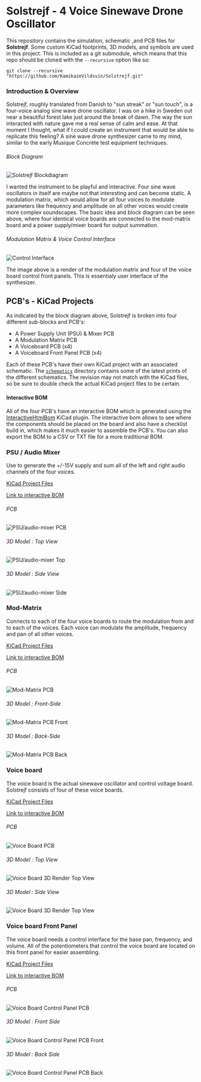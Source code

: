# Solstrejf - 4 Voice Sinewave Drone Oscillator
This repository contains the simulation, schematic ,and PCB files for **Solstrejf**.
Some custom KiCad footprints, 3D models, and symbols are used in this project. 
This is included as a git submodule, which means that this repo should be cloned with the `--recursive` option like so: 

```
git clone --recursive "https://github.com/KamikazeVildsvin/Solstrejf.git"
```

### Introduction & Overview
Solstrejf, roughly translated from Danish to "sun streak" or "sun touch", is a four-voice analog sine wave drone oscillator. 
I was on a hike in Sweden out near a beautiful forest lake just around the break of dawn. 
The way the sun interacted with nature gave me a real sense of calm and ease. 
At that moment I thought, what if I could create an instrument that would be able to replicate this feeling? 
A sine wave drone synthesizer came to my mind, similar to the early Musique Concrète test equipment techniques.

###### Block Diagram
![Solstrejf Blockdiagram](images/blockdiagrams/blokdiagram-solstrejf.jpeg)

I wanted the instrument to be playful and interactive. 
Four sine wave oscillators in itself are maybe not that interesting and can become static. 
A modulation matrix, which would allow for all four voices to modulate parameters like frequency and amplitude on all other voices would create more complex soundscapes. 
The basic idea and block diagram can be seen above, where four identical voice boards are connected to the mod-matrix board and a power supply/mixer board for output summation.

###### Modulation Matrix & Voice Control Interface
![Control Interface](images/control-interface/mod-matrix-and-voiceboard-control.png)

The image above is a render of the modulation matrix and four of the voice board control front panels.
This is essentialy user interface of the synthesizer.

## PCB's - KiCad Projects
As indicated by the block diagram above, Solstrejf is broken into four different sub-blocks and PCB's:

- A Power Supply Unit (PSU) & Mixer PCB
- A Modulation Matrix PCB
- A Voiceboard PCB (x4)
- A Voiceboard Front Panel PCB (x4)

Each of these PCB's have their own KiCad project with an associated schematic. 
The [`schematics`](schematics) directory contains some of the latest prints of the different schematics. 
The revision may not match with the KiCad files, so be sure to double check the actual KiCad project files to be certain.

#### Interactive BOM
All of the four PCB's have an interactive BOM which is generated using the [InteractiveHtmlBom](https://github.com/openscopeproject/InteractiveHtmlBom) KiCad plugin.
The interactive bom allows to see where the components should be placed on the board and also have a checklist build in, which makes it much easier to assemble the PCB's.
You can also export the BOM to a CSV or TXT file for a more traditional BOM.

### PSU / Audio Mixer
Use to generate the +/-15V supply and sum all of the left and right audio channels of the four voices.

[KiCad Project Files](pcb/solstrejf-PSU-mixer/)

[Link to interactive BOM](https://html-preview.github.io/?url=https://github.com/KamikazeVildsvin/Solstrejf/blob/master/pcb/solstrejf-PSU-mixer/bom/ibom.html)

###### PCB
![PSU/audio-mixer PCB](images/pcb-PSU-audio-mixer/PCB-REV1.png)

###### 3D Model : Top View
![PSU/audio-mixer Top](images/pcb-PSU-audio-mixer/3D-Render-Top-REV1.png)

###### 3D Model : Side View
![PSU/audio-mixer Side](images/pcb-PSU-audio-mixer/3D-Render-Sideview-REV1.png)

### Mod-Matrix
Connects to each of the four voice boards to route the modulation from and to each of the voices.
Each voice can modulate the amplitude, frequency and pan of all other voices.

[KiCad Project Files](pcb/solstrejf-modmatrix-pots)

[Link to interactive BOM](https://html-preview.github.io/?url=https://github.com/KamikazeVildsvin/Solstrejf/blob/master/pcb/solstrejf-modmatrix-pots/bom/ibom.html)

###### PCB 
![Mod-Matrix PCB](images/pcb-mod-matrix/PCB-with-dimensions.png)

###### 3D Model : Front-Side
![Mod-Matrix PCB Front](images/pcb-mod-matrix/PCB-and-3D-modmatrix-frontside.png)

###### 3D Model : Back-Side 
![Mod-Matrix PCB Back](images/pcb-mod-matrix/PCB-and-3D-modmatrix-backside.png)

### Voice board 
The voice board is the actual sinewave oscillator and control voltage board.
Solstrejf consists of four of these voice boards.

[KiCad Project Files](pcb/solstrejf-voiceboard-core/)

[Link to interactive BOM](https://html-preview.github.io/?url=https://github.com/KamikazeVildsvin/Solstrejf/blob/master/pcb/solstrejf-voiceboard-core/bom/ibom.html)

###### PCB
![Voice Board PCB](images/pcb-voiceboard-core/PCB-REV1.png)

###### 3D Model : Top View
![Voice Board 3D Render Top View](images/pcb-voiceboard-core/3D-render-top-REV1.png)

###### 3D Model : Side View
![Voice Board 3D Render Top View](images/pcb-voiceboard-core/3D-sideview-render-REV1.png)

### Voice board Front Panel
The voice board needs a control interface for the base pan, frequency, and volume. All of the potentiometers that control the voice board are located on this front panel for easier assembling. 

[KiCad Project Files](pcb/solstrejf-voiceboard-frontpanel/)

[Link to interactive BOM](https://html-preview.github.io/?url=https://github.com/KamikazeVildsvin/Solstrejf/blob/master/pcb/solstrejf-voiceboard-frontpanel/bom/ibom.html)

###### PCB 
![Voice Board Control Panel PCB](images/pcb-voiceboard-frontpanel/PCB-with-dimensions.png)

###### 3D Model : Front Side
![Voice Board Control Panel PCB Front](images/pcb-voiceboard-frontpanel/PCB-3D-model-sideview.png)

###### 3D Model : Back Side 
![Voice Board Control Panel PCB Back](images/pcb-voiceboard-frontpanel/PCB-3D-model-backside.png)